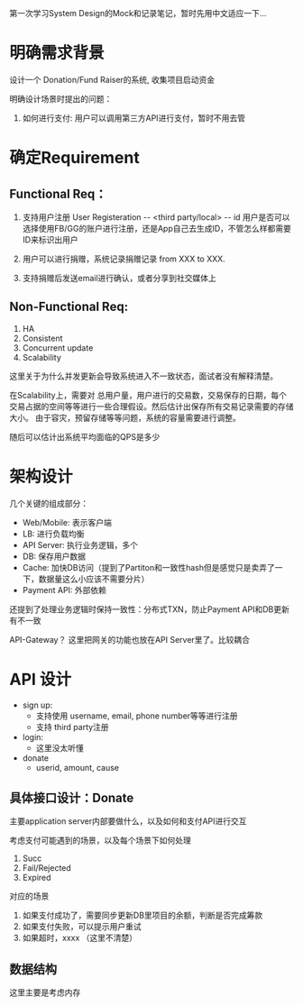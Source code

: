 第一次学习System Design的Mock和记录笔记，暂时先用中文适应一下...

# 明确需求背景
设计一个 Donation/Fund Raiser的系统, 收集项目启动资金

明确设计场景时提出的问题：
1. 如何进行支付: 用户可以调用第三方API进行支付，暂时不用去管


# 确定Requirement
## Functional Req：

1. 支持用户注册 User Registeration -- <third party/local> -- id
用户是否可以选择使用FB/GG的账户进行注册，还是App自己去生成ID，不管怎么样都需要ID来标识出用户

2. 用户可以进行捐赠，系统记录捐赠记录 from XXX to XXX. 

3. 支持捐赠后发送email进行确认，或者分享到社交媒体上

## Non-Functional Req:

1. HA
2. Consistent
3. Concurrent update
4. Scalability

这里关于为什么并发更新会导致系统进入不一致状态，面试者没有解释清楚。

在Scalability上，需要对 总用户量，用户进行的交易数，交易保存的日期，每个交易占据的空间等等进行一些合理假设。然后估计出保存所有交易记录需要的存储大小。
由于容灾，预留存储等等问题，系统的容量需要进行调整。

随后可以估计出系统平均面临的QPS是多少

# 架构设计

几个关键的组成部分：
- Web/Mobile: 表示客户端
- LB: 进行负载均衡
- API Server: 执行业务逻辑，多个
- DB: 保存用户数据
- Cache: 加快DB访问（提到了Partiton和一致性hash但是感觉只是卖弄了一下，数据量这么小应该不需要分片）
- Payment API: 外部依赖

还提到了处理业务逻辑时保持一致性：分布式TXN，防止Payment API和DB更新有不一致

API-Gateway？ 这里把网关的功能也放在API Server里了。比较耦合

# API 设计

- sign up: 
  - 支持使用 username, email, phone number等等进行注册
  - 支持 third party注册
- login:
  - 这里没太听懂
- donate
  - userid, amount, cause

## 具体接口设计：Donate

主要application server内部要做什么，以及如何和支付API进行交互

考虑支付可能遇到的场景，以及每个场景下如何处理
1. Succ
2. Fail/Rejected
3. Expired

对应的场景
1. 如果支付成功了，需要同步更新DB里项目的余额，判断是否完成筹款
2. 如果支付失败，可以提示用户重试
3. 如果超时，xxxx （这里不清楚）

## 数据结构
这里主要是考虑内存
